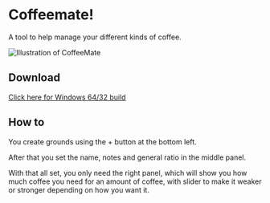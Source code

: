 # Coffeemate!

A tool to help manage your different kinds of coffee.

![Illustration of CoffeeMate](https://i.imgur.com/ML6ygwn.png)

## Download

[Click here for Windows 64/32 build](https://raw.githubusercontent.com/JonSnowbd/CoffeeMate/master/Distro/CoffeeMate.exe)

## How to

You create grounds using the + button at the bottom left.

After that you set the name, notes and general ratio in the middle panel.

With that all set, you only need the right panel, which will show you how much coffee
you need for an amount of coffee, with slider to make it weaker or stronger depending on how
you want it.
